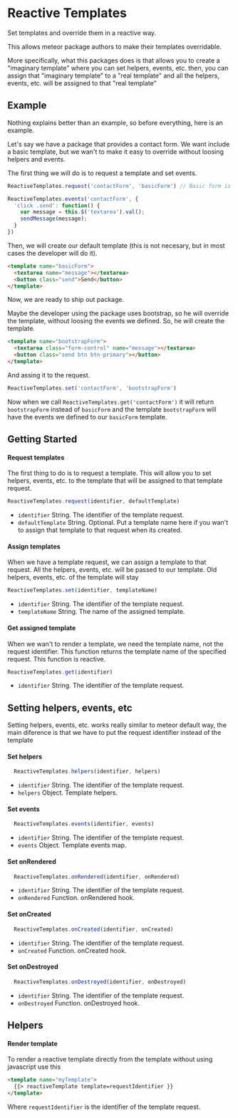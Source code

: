 Reactive Templates
==================

Set templates and override them in a reactive way.

This allows meteor package authors to make their templates overridable.

More specifically, what this packages does is that allows you to create a "imaginary template" where you can set helpers, events, etc. then, you can assign that "imaginary template" to a "real template" and all the helpers, events, etc. will be assigned to that "real template"

## Example

Nothing explains better than an example, so before everything, here is an example.

Let's say we have a package that provides a contact form. We want include a basic template, but we wan't to make it easy to override without loosing helpers and events.

The first thing we will do is to request a template and set events.

```js
ReactiveTemplates.request('contactForm', 'basicForm') // Basic form is the name of the default template we will create later

ReactiveTemplates.events('contactForm', {
  'click .send': function() {
    var message = this.$('textarea').val();
    sendMessage(message);
  }
})
```

Then, we will create our default template (this is not necesary, but in most cases the developer will do it).

```html
<template name="basicForm">
  <textarea name="message"></textarea>
  <button class="send">Send</button>
</template>
```

Now, we are ready to ship out package. 

Maybe the developer using the package uses bootstrap, so he will override the template, without loosing the events we defined. So, he will create the template.

```html
<template name="bootstrapForm">
  <textarea class="form-control" name="message"></textarea>
  <button class="send btn btn-primary"></button>
</template>
```

And assing it to the request.

```js
ReactiveTemplates.set('contactForm', 'bootstrapForm')
```

Now when we call ```ReactiveTemplates.get('contactForm')``` it will return ```bootstrapForm``` instead of ```basicForm``` and the template ```bootstrapForm``` will have the events we defined to our ```basicForm``` template.


## Getting Started

#### Request templates

The first thing to do is to request a template. This will allow you to set helpers, events, etc. to the template that will be assigned to that template request.

```js
ReactiveTemplates.request(identifier, defaultTemplate)
```

- ```identifier``` String. The identifier of the template request.
- ```defaultTemplate``` String. Optional. Put a template name here if you wan't to assign that template to that request when its created.

#### Assign templates

When we have a template request, we can assign a template to that request. All the helpers, events, etc. will be passed to our template. Old helpers, events, etc. of the template will stay

```js
ReactiveTemplates.set(identifier, templateName)
```

- ```identifier``` String. The identifier of the template request.
- ```templateName``` String. The name of the assigned template.

#### Get assigned template

When we wan't to render a template, we need the template name, not the request identifier. This function returns the template name of the specified request. This function is reactive.

```js
ReactiveTemplates.get(identifier)
```

- ```identifier``` String. The identifier of the template request.

## Setting helpers, events, etc

Setting helpers, events, etc. works really similar to meteor default way, the main diference is that we have to put the request identifier instead of the template

#### Set helpers

```js
  ReactiveTemplates.helpers(identifier, helpers)
```

- ```identifier``` String. The identifier of the template request.
- ```helpers``` Object. Template helpers.

#### Set events

```js
  ReactiveTemplates.events(identifier, events)
```

- ```identifier``` String. The identifier of the template request.
- ```events``` Object. Template events map.

#### Set onRendered

```js
  ReactiveTemplates.onRendered(identifier, onRendered)
```

- ```identifier``` String. The identifier of the template request.
- ```onRendered``` Function. onRendered hook.

#### Set onCreated

```js
  ReactiveTemplates.onCreated(identifier, onCreated)
```

- ```identifier``` String. The identifier of the template request.
- ```onCreated``` Function. onCreated hook.

#### Set onDestroyed

```js
  ReactiveTemplates.onDestroyed(identifier, onDestroyed)
```

- ```identifier``` String. The identifier of the template request.
- ```onDestroyed``` Function. onDestroyed hook.

## Helpers

#### Render template

To render a reactive template directly from the template without using javascript use this

```html
<template name="myTemplate">
  {{> reactiveTemplate template=requestIdentifier }}
</template>
```

Where ```requestIdentifier``` is the identifier of the template request.
